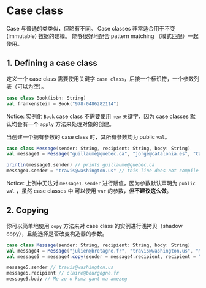 
# Case class

Case 与普通的类类似，但略有不同。 Case classes 非常适合用于不变 (immutable) 数据的建模。
能够很好地配合 pattern matching （模式匹配）一起使用。

## 1. Defining a case class

定义一个 case class 需要使用关键字 ``case class``，后接一个标识符，一个参数列表（可以为空）。

```scala
case class Book(isbn: String)
val frankenstein = Book("978-0486282114")
```

Notice: 实例化 ``Book`` case class 不需要使用 ``new`` 关键字，因为 case classes 默认均会有一个 ``apply``
方法来处理对象的创建。

当创建一个拥有参数的 case class 时，其所有参数均为 public ``val``。

```scala
case class Message(sender: String, recipient: String, body: String)
val message1 = Message("guillaume@quebec.ca", "jorge@catalonia.es", "Ca va?")

println(message1.sender) // prints guillaume@quebec.ca
message1.sender = "travis@washington.us" // this line does not compile
```

Notice: 上例中无法对 ``message1.sender`` 进行赋值，因为参数默认声明为 ``public val`` ，虽然 case classes 中
可以使用 ``var`` 的参数，但**不建议这么做**。

## 2. Copying

你可以简单地使用 ``copy`` 方法来对 case class 的实例进行浅拷贝（shadow copy），且能选择是否改变构造器的参数。

```scala
case class Message(sender: String, recipient: String, body: String) 
val message4 = Message("julien@bretagne.fr", "travis@washington.us", "Me zo o komz gant ma amezeg")
val message5 = message4.copy(sender = message4.recipient, recipient = "claire@bourgogne.fr")

message5.sender // travis@washington.us
message5.recipient // claire@bourgogne.fr
message5.body // Me zo o komz gant ma amezeg
```

